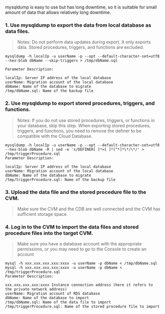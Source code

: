 mysqldump is easy to use but has long downtime, so it is suitable for small amount of data that allows relatively long downtime.

### 1. Use mysqldump to export the data from local database as data files.

> Notes: Do not perform data updates during export. It only exports data. Stored procedures, triggers, and functions are excluded.
```
mysqldump -h localIp -u userName -p --opt --default-character-set=utf8 --hex-blob dbName --skip-triggers > /tmp/dbName.sql

Parameter Description:

localIp: Server IP address of the local database
userName: Migration account of the local database
dbName: Name of the database to migrate
/tmp/dbName.sql: Name of the backup file
```

### 2. Use mysqldump to export stored procedures, triggers, and functions.

> Notes: If you do not use stored procedures, triggers, or functions in your database, skip this step. When exporting stored procedures, triggers, and functions, you need to remove the definer to be compatible with the Cloud Database.
```
mysqldump -h localIp -u userName -p --opt --default-character-set=utf8 --hex-blob dbName -R | sed -e 's/DEFINER[ ]*=[ ]*[^*]*\*/\*/' > /tmp/triggerProcedure.sql
Parameter Description:

localIp: Server IP address of the local database
userName: Migration account of the local database
dbName: Name of the database to migrate
/tmp/triggerProcedure.sql: Name of the backup file
```

### 3. Upload the data file and the stored procedure file to the CVM.
> Make sure the CVM and the CDB are well connected and the CVM has sufficient storage space.

### 4. Log in to the CVM to import the data files and stored procedure files into the target CVM.

> Make sure you have a database account with the appropriate permissions, or you may need to go to the Console to create an account

```
mysql -h xxx.xxx.xxx.xxx:xxxx -u userName -p dbName < /tmp/dbName.sql
mysql -h xxx.xxx.xxx.xxx:xxxx -u userName -p dbName < /tmp/triggerProcedure.sql
Parameter Description:

xxx.xxx.xxx.xxx:xxxx Instance connection address (here it refers to the private network address)
userName: Migration account of RDS database
dbName: Name of the database to import
/tmp/dbName.sql: Name of the data file to import
/tmp/triggerProcedure.sql: Name of the stored procedure file to import
```
